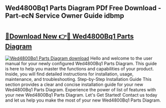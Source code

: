 ## Wed4800Bq1 Parts Diagram PDf Free Download - Part-ecN Service Owner Guide idbmp

# <h2><a href="http://dft31v.blite.top/?on=Wed4800Bq1+Parts+Diagram">🔗Download New 👉🔴 Wed4800Bq1 Parts Diagram</a></h2>

[![Wed4800Bq1 Parts Diagram download](https://i.imgur.com/lujVjoI.png)](http://dft31v.blite.top/?on=Wed4800Bq1+Parts+Diagram)
Hello and welcome to the user manual for your newly configured Wed4800Bq1 Parts Diagram. This guide is here to help you master the functions and capabilities of your product. Inside, you will find detailed instructions for installation, usage, maintenance, and troubleshooting. Step-by-Step Installation Guide This section provides a clear and concise installation guide for your new Wed4800Bq1 Parts Diagram. Experience the power of list of features with your new Wed4800Bq1 Parts Diagram. Let's Get Started! Contact us today and let us help you make the most of your new Wed4800Bq1 Parts Diagram.
